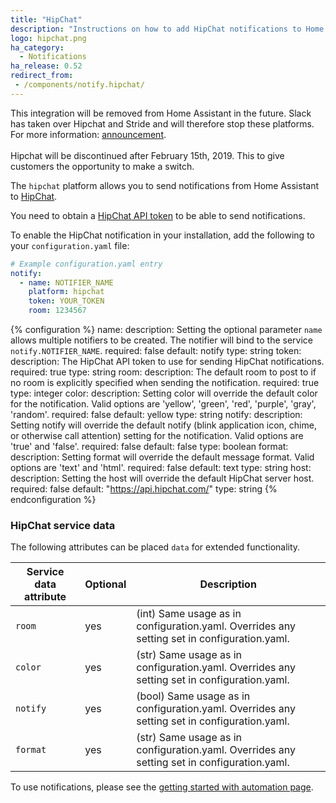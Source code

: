 ```yaml
---
title: "HipChat"
description: "Instructions on how to add HipChat notifications to Home Assistant."
logo: hipchat.png
ha_category:
  - Notifications
ha_release: 0.52
redirect_from:
 - /components/notify.hipchat/
---
```


<div class='note'>
This integration will be removed from Home Assistant in the future. Slack has taken over Hipchat and Stride and will therefore stop these platforms. For more information: <a href="https://www.atlassian.com/blog/announcements/new-atlassian-slack-partnership">announcement</a>.
<br>
<br>
Hipchat will be discontinued after February 15th, 2019. This to give customers the opportunity to make a switch.
</div>

The `hipchat` platform allows you to send notifications from Home Assistant to [HipChat](https://hipchat.com/).

You need to obtain a [HipChat API token](https://developer.atlassian.com/hipchat/guide/hipchat-rest-api/api-access-tokens#APIaccesstokens-Usergeneratedtokens) to be able to send notifications.

To enable the HipChat notification in your installation, add the following to your `configuration.yaml` file:

```yaml
# Example configuration.yaml entry
notify:
  - name: NOTIFIER_NAME
    platform: hipchat
    token: YOUR_TOKEN
    room: 1234567
```

{% configuration %}
name:
  description: Setting the optional parameter `name` allows multiple notifiers to be created. The notifier will bind to the service `notify.NOTIFIER_NAME`.
  required: false
  default: notify
  type: string
token:
  description: The HipChat API token to use for sending HipChat notifications.
  required: true
  type: string
room:
  description: The default room to post to if no room is explicitly specified when sending the notification.
  required: true
  type: integer
color:
  description: Setting color will override the default color for the notification. Valid options are 'yellow', 'green', 'red', 'purple', 'gray', 'random'.
  required: false
  default: yellow
  type: string
notify:
  description: Setting notify will override the default notify (blink application icon, chime, or otherwise call attention) setting for the notification. Valid options are 'true' and 'false'.
  required: false
  default: false
  type: boolean
format:
  description: Setting format will override the default message format. Valid options are 'text' and 'html'.
  required: false
  default: text
  type: string
host:
  description: Setting the host will override the default HipChat server host.
  required: false
  default: "https://api.hipchat.com/"
  type: string
{% endconfiguration %}

### HipChat service data

The following attributes can be placed `data` for extended functionality.

| Service data attribute | Optional | Description |
| ---------------------- | -------- | ----------- |
| `room`                 |      yes | (int) Same usage as in configuration.yaml. Overrides any setting set in configuration.yaml.
| `color`                |      yes | (str) Same usage as in configuration.yaml. Overrides any setting set in configuration.yaml.
| `notify`                  |      yes | (bool) Same usage as in configuration.yaml. Overrides any setting set in configuration.yaml.
| `format`             |      yes | (str) Same usage as in configuration.yaml. Overrides any setting set in configuration.yaml.

To use notifications, please see the [getting started with automation page](/getting-started/automation/).
